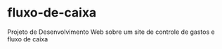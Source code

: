 # fluxo-de-caixa
Projeto de Desenvolvimento Web sobre um site de controle de gastos e fluxo de caixa
